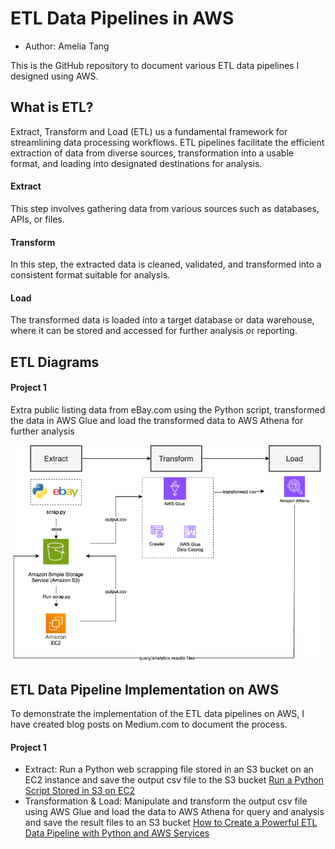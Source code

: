 # ETL Data Pipelines in AWS

- Author: Amelia Tang

This is the GitHub repository to document various ETL data pipelines I designed using AWS. 

## What is ETL?
Extract, Transform and Load (ETL) us a fundamental framework for streamlining data processing workflows. ETL pipelines facilitate the efficient extraction of data from diverse sources, transformation into a usable format, and loading into designated destinations for analysis.

#### Extract 
This step involves gathering data from various sources such as databases, APIs, or files.

#### Transform 
In this step, the extracted data is cleaned, validated, and transformed into a consistent format suitable for analysis.

#### Load 
The transformed data is loaded into a target database or data warehouse, where it can be stored and accessed for further analysis or reporting.

## ETL Diagrams
#### Project 1
Extra public listing data from eBay.com using the Python script, transformed the data in AWS Glue and load the transformed data to AWS Athena for further analysis  

![](ETL_diagram.png)

## ETL Data Pipeline Implementation on AWS  
To demonstrate the implementation of the ETL data pipelines on AWS, I have created blog posts on Medium.com to document the process.
#### Project 1
- Extract: Run a Python web scrapping file stored in an S3 bucket on an EC2 instance and save the output csv file to the S3 bucket
 [Run a Python Script Stored in S3 on EC2](https://medium.com/@aimee.tang0317/beginners-guide-to-aws-how-to-run-a-python-script-stored-in-s3-on-ec2-f05730c500e7)
- Transformation & Load:
  Manipulate and transform the output csv file using AWS Glue and load the data to AWS Athena for query and analysis and save the result files to an S3 bucket 
[How to Create a Powerful ETL Data Pipeline with Python and AWS Services](https://medium.com/@aimee.tang0317/how-to-create-a-powerful-etl-data-pipeline-with-python-and-aws-services-6ad8ddd7ca1b)
